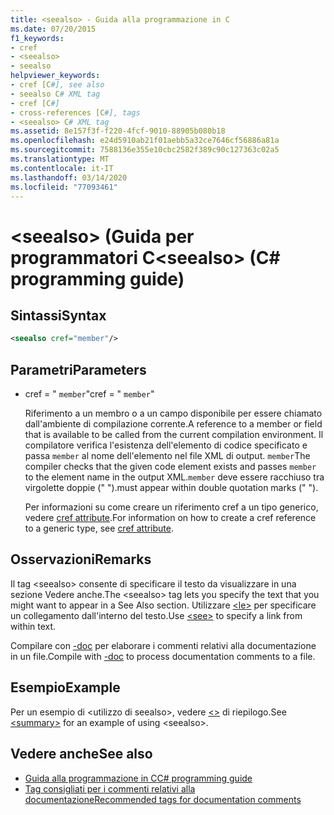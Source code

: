 ```yaml
---
title: <seealso> - Guida alla programmazione in C
ms.date: 07/20/2015
f1_keywords:
- cref
- <seealso>
- seealso
helpviewer_keywords:
- cref [C#], see also
- seealso C# XML tag
- cref [C#]
- cross-references [C#], tags
- <seealso> C# XML tag
ms.assetid: 8e157f3f-f220-4fcf-9010-88905b080b18
ms.openlocfilehash: e24d5910ab21f01aebb5a32ce7646cf56886a81a
ms.sourcegitcommit: 7588136e355e10cbc2582f389c90c127363c02a5
ms.translationtype: MT
ms.contentlocale: it-IT
ms.lasthandoff: 03/14/2020
ms.locfileid: "77093461"
---
```

# <a name="seealso-c-programming-guide"></a><span data-ttu-id="3efaa-102">\<seealso> (Guida per programmatori C</span><span class="sxs-lookup"><span data-stu-id="3efaa-102">\<seealso> (C# programming guide)</span></span>

## <a name="syntax"></a><span data-ttu-id="3efaa-103">Sintassi</span><span class="sxs-lookup"><span data-stu-id="3efaa-103">Syntax</span></span>

```xml
<seealso cref="member"/>
```

## <a name="parameters"></a><span data-ttu-id="3efaa-104">Parametri</span><span class="sxs-lookup"><span data-stu-id="3efaa-104">Parameters</span></span>

- <span data-ttu-id="3efaa-105">cref = " `member`"</span><span class="sxs-lookup"><span data-stu-id="3efaa-105">cref = " `member`"</span></span>

  <span data-ttu-id="3efaa-106">Riferimento a un membro o a un campo disponibile per essere chiamato dall'ambiente di compilazione corrente.</span><span class="sxs-lookup"><span data-stu-id="3efaa-106">A reference to a member or field that is available to be called from the current compilation environment.</span></span> <span data-ttu-id="3efaa-107">Il compilatore verifica l'esistenza dell'elemento di codice specificato e passa `member` al nome dell'elemento nel file XML di output. `member`</span><span class="sxs-lookup"><span data-stu-id="3efaa-107">The compiler checks that the given code element exists and passes `member` to the element name in the output XML.`member`</span></span> <span data-ttu-id="3efaa-108">deve essere racchiuso tra virgolette doppie (" ").</span><span class="sxs-lookup"><span data-stu-id="3efaa-108">must appear within double quotation marks (" ").</span></span>

  <span data-ttu-id="3efaa-109">Per informazioni su come creare un riferimento cref a un tipo generico, vedere [cref attribute](./cref-attribute.md).</span><span class="sxs-lookup"><span data-stu-id="3efaa-109">For information on how to create a cref reference to a generic type, see [cref attribute](./cref-attribute.md).</span></span>

## <a name="remarks"></a><span data-ttu-id="3efaa-110">Osservazioni</span><span class="sxs-lookup"><span data-stu-id="3efaa-110">Remarks</span></span>

<span data-ttu-id="3efaa-111">Il tag \<seealso> consente di specificare il testo da visualizzare in una sezione Vedere anche.</span><span class="sxs-lookup"><span data-stu-id="3efaa-111">The \<seealso> tag lets you specify the text that you might want to appear in a See Also section.</span></span> <span data-ttu-id="3efaa-112">Utilizzare [ \<le>](./see.md) per specificare un collegamento dall'interno del testo.</span><span class="sxs-lookup"><span data-stu-id="3efaa-112">Use [\<see>](./see.md) to specify a link from within text.</span></span>

<span data-ttu-id="3efaa-113">Compilare con [-doc](../../language-reference/compiler-options/doc-compiler-option.md) per elaborare i commenti relativi alla documentazione in un file.</span><span class="sxs-lookup"><span data-stu-id="3efaa-113">Compile with [-doc](../../language-reference/compiler-options/doc-compiler-option.md) to process documentation comments to a file.</span></span>

## <a name="example"></a><span data-ttu-id="3efaa-114">Esempio</span><span class="sxs-lookup"><span data-stu-id="3efaa-114">Example</span></span>

<span data-ttu-id="3efaa-115">Per un esempio di \<utilizzo di seealso>, vedere [ \<>](./summary.md) di riepilogo.</span><span class="sxs-lookup"><span data-stu-id="3efaa-115">See [\<summary>](./summary.md) for an example of using \<seealso>.</span></span>

## <a name="see-also"></a><span data-ttu-id="3efaa-116">Vedere anche</span><span class="sxs-lookup"><span data-stu-id="3efaa-116">See also</span></span>

- [<span data-ttu-id="3efaa-117">Guida alla programmazione in C</span><span class="sxs-lookup"><span data-stu-id="3efaa-117">C# programming guide</span></span>](../index.md)
- [<span data-ttu-id="3efaa-118">Tag consigliati per i commenti relativi alla documentazione</span><span class="sxs-lookup"><span data-stu-id="3efaa-118">Recommended tags for documentation comments</span></span>](./recommended-tags-for-documentation-comments.md)
